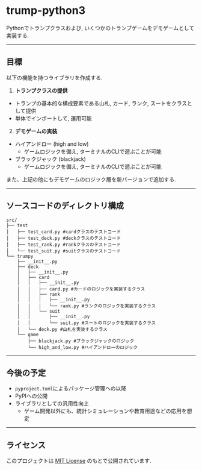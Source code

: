 # trump-python3

Pythonでトランプクラスおよび, いくつかのトランプゲームをデモゲームとして実装する.

---

## 目標

以下の機能を持つライブラリを作成する.

1. **トランプクラスの提供**
  - トランプの基本的な構成要素である山札, カード, ランク, スートをクラスとして提供
  - 単体でインポートして, 運用可能
2. **デモゲームの実装**
  - ハイアンドロー (high and low)
    - ゲームロジックを備え, ターミナルのCLIで遊ぶことが可能
  - ブラックジャック (blackjack)
    - ゲームロジックを備え, ターミナルのCLIで遊ぶことが可能

また、上記の他にもデモゲームのロジック層を新バージョンで追加する.

---

## ソースコードのディレクトリ構成
```
src/
├── test
│   ├── test_card.py #cardクラスのテストコード
│   ├── test_deck.py #deckクラスのテストコード
│   ├── test_rank.py #rankクラスのテストコード
│   └── test_suit.py #suitクラスのテストコード
└── trumpy
    ├── __init__.py
    ├── deck
    │   ├── __init__.py
    │   ├── card
    │   │   ├── __init__.py
    │   │   ├── card.py #カードのロジックを実装するクラス
    │   │   ├── rank
    │   │   │   ├── __init__.py
    │   │   │   └── rank.py #ランクのロジックを実装するクラス
    │   │   └── suit
    │   │       ├── __init__.py
    │   │       └── suit.py #スートのロジックを実装するクラス
    │   └── deck.py #山札を実装するクラス
    └── game
        ├── blackjack.py #ブラックジャックのロジック
        └── high_and_low.py #ハイアンドローのロジック
```

---

## 今後の予定
- `pyproject.toml`によるパッケージ管理への以降
- PyPIへの公開
- ライブラリとしての汎用性向上
  - ゲーム開発以外にも、統計シミュレーションや教育用途などの応用を想定

---

## ライセンス

このプロジェクトは [MIT License](./LICENSE) のもとで公開されています.
